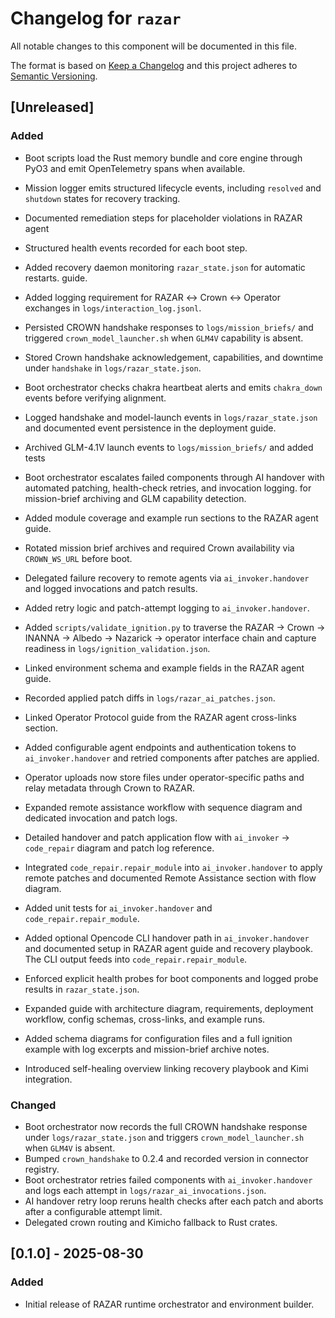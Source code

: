 # Changelog for `razar`

All notable changes to this component will be documented in this file.

The format is based on [Keep a Changelog](https://keepachangelog.com/en/1.0.0/) and this project adheres to [Semantic Versioning](https://semver.org/spec/v2.0.0.html).

## [Unreleased]

### Added
- Boot scripts load the Rust memory bundle and core engine through PyO3 and emit OpenTelemetry spans when available.
- Mission logger emits structured lifecycle events, including `resolved` and
  `shutdown` states for recovery tracking.
- Documented remediation steps for placeholder violations in RAZAR agent
- Structured health events recorded for each boot step.
- Added recovery daemon monitoring `razar_state.json` for automatic restarts.
  guide.
- Added logging requirement for RAZAR ↔ Crown ↔ Operator exchanges in `logs/interaction_log.jsonl`.
- Persisted CROWN handshake responses to `logs/mission_briefs/` and
  triggered `crown_model_launcher.sh` when `GLM4V` capability is absent.
- Stored Crown handshake acknowledgement, capabilities, and downtime under
  `handshake` in `logs/razar_state.json`.
- Boot orchestrator checks chakra heartbeat alerts and emits `chakra_down` events before verifying alignment.
- Logged handshake and model-launch events in `logs/razar_state.json` and documented event persistence in the deployment guide.
- Archived GLM-4.1V launch events to `logs/mission_briefs/` and added tests
- Boot orchestrator escalates failed components through AI handover with automated patching, health-check retries, and invocation logging.
  for mission-brief archiving and GLM capability detection.
- Added module coverage and example run sections to the RAZAR agent guide.
- Rotated mission brief archives and required Crown availability via `CROWN_WS_URL` before boot.
- Delegated failure recovery to remote agents via `ai_invoker.handover` and
  logged invocations and patch results.
- Added retry logic and patch-attempt logging to `ai_invoker.handover`.
- Added `scripts/validate_ignition.py` to traverse the RAZAR → Crown → INANNA → Albedo → Nazarick → operator interface chain and capture readiness in `logs/ignition_validation.json`.
- Linked environment schema and example fields in the RAZAR agent guide.
- Recorded applied patch diffs in `logs/razar_ai_patches.json`.
- Linked Operator Protocol guide from the RAZAR agent cross-links section.
- Added configurable agent endpoints and authentication tokens to
  `ai_invoker.handover` and retried components after patches are applied.
- Operator uploads now store files under operator-specific paths and relay metadata through Crown to RAZAR.
- Expanded remote assistance workflow with sequence diagram and dedicated invocation and patch logs.
- Detailed handover and patch application flow with `ai_invoker` → `code_repair` diagram and patch log reference.
- Integrated `code_repair.repair_module` into `ai_invoker.handover` to apply remote patches and documented Remote Assistance section with flow diagram.
- Added unit tests for `ai_invoker.handover` and `code_repair.repair_module`.
- Added optional Opencode CLI handover path in `ai_invoker.handover` and
  documented setup in RAZAR agent guide and recovery playbook. The CLI output
  feeds into `code_repair.repair_module`.
- Enforced explicit health probes for boot components and logged probe results
  in `razar_state.json`.

 - Expanded guide with architecture diagram, requirements, deployment workflow, config schemas, cross-links, and example runs.
- Added schema diagrams for configuration files and a full ignition example with log excerpts and mission-brief archive notes.
- Introduced self-healing overview linking recovery playbook and Kimi integration.

### Changed
- Boot orchestrator now records the full CROWN handshake response under
  `logs/razar_state.json` and triggers `crown_model_launcher.sh` when
  `GLM4V` is absent.
- Bumped `crown_handshake` to 0.2.4 and recorded version in connector registry.
- Boot orchestrator retries failed components with `ai_invoker.handover` and
  logs each attempt in `logs/razar_ai_invocations.json`.
- AI handover retry loop reruns health checks after each patch and aborts after
  a configurable attempt limit.
- Delegated crown routing and Kimicho fallback to Rust crates.

## [0.1.0] - 2025-08-30

### Added
- Initial release of RAZAR runtime orchestrator and environment builder.

